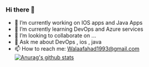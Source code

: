 ### Hi there 👋

- 🔭 I’m currently working on IOS apps and Java Apps
- 🌱 I’m currently learning DevOps and Azure services 
- 👯 I’m looking to collaborate on ...
- 💬 Ask me about DevOps , ios , java
- 📫 How to reach me: Walaafahad1993@gmail.com
[![Anurag's github stats](https://github-readme-stats.vercel.app/api?walaafahad1994=anuraghazra)](https://github.com/anuraghazra/github-readme-stats)

